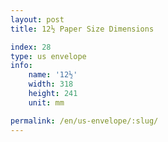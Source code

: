 ```yaml
---
layout: post
title: 12½ Paper Size Dimensions

index: 28
type: us envelope
info:
    name: '12½'
    width: 318
    height: 241
    unit: mm

permalink: /en/us-envelope/:slug/
---
```




